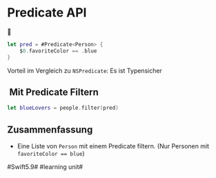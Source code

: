 # Predicate API
🔎

```swift
let pred = #Predicate<Person> {
    $0.favoriteColor == .blue
}
```

Vorteil im Vergleich zu `NSPredicate`: Es ist Typensicher

##  Mit Predicate Filtern
```swift
let blueLovers = people.filter(pred)
```

## Zusammenfassung
- Eine Liste von `Person` mit einem Predicate filtern. (Nur Personen mit `favoriteColor == blue`)

#Swift5.9# #learning unit#